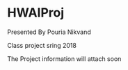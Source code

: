# HWAIProj

Presented By Pouria Nikvand

Class project sring 2018

The Project information will attach soon
